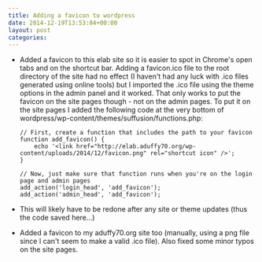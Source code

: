 ```yaml
---
title: Adding a favicon to wordpress
date: 2014-12-19T13:53:04+00:00
layout: post
categories:
---
```

  * Added a favicon to this elab site so it is easier to spot in Chrome's open tabs and on the shortcut bar. Adding a favicon.ico file to the root directory of the site had no effect (I haven't had any luck with .ico files generated using online tools) but I imported the .ico file using the theme options in the admin panel and it worked. That only works to put the favicon on the site pages though - not on the admin pages. To put it on the site pages I added the following code at the very bottom of wordpress/wp-content/themes/suffusion/functions.php:
    ~~~
    // First, create a function that includes the path to your favicon
    function add_favicon() {
        echo '<link href="http://elab.aduffy70.org/wp-content/uploads/2014/12/favicon.png" rel="shortcut icon" />';
    }

    // Now, just make sure that function runs when you're on the login page and admin pages
    add_action('login_head', 'add_favicon');
    add_action('admin_head', 'add_favicon');
    ~~~

  * This will likely have to be redone after any site or theme updates (thus the code saved here...)
  * Added a favicon to my aduffy70.org site too (manually, using a png file since I can't seem to make a valid .ico file). Also fixed some minor typos on the site pages.
